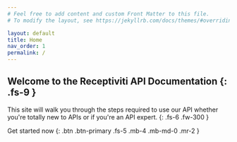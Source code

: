 ```yaml
---
# Feel free to add content and custom Front Matter to this file.
# To modify the layout, see https://jekyllrb.com/docs/themes/#overriding-theme-defaults

layout: default
title: Home
nav_order: 1
permalink: /
---
```

Welcome to the Receptiviti API Documentation
{: .fs-9 }
---
This site will walk you through the steps required to use our API whether you're totally new to APIs or if you're an API expert.
{: .fs-6 .fw-300 }

Get started now
{: .btn .btn-primary .fs-5 .mb-4 .mb-md-0 .mr-2 }
